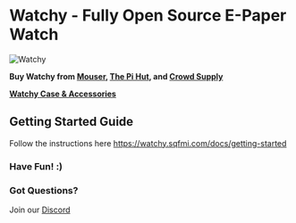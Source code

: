 # Watchy - Fully Open Source E-Paper Watch

![Watchy](https://watchy.sqfmi.com/img/watchy_render.png)

**Buy Watchy from [Mouser](https://www.mouser.com/ProductDetail/SQFMI/SQFMI-WATCHY-10?qs=DRkmTr78QARN9VSJRzqRxw%3D%3D), [The Pi Hut](https://thepihut.com/collections/sqfmi), and [Crowd Supply](https://www.crowdsupply.com/sqfmi/watchy)**

[**Watchy Case & Accessories**](https://shop.sqfmi.com)

## Getting Started Guide
Follow the instructions here https://watchy.sqfmi.com/docs/getting-started

### Have Fun! :)

### Got Questions?

Join our [Discord](https://discord.gg/ZXDegGV8E7)


